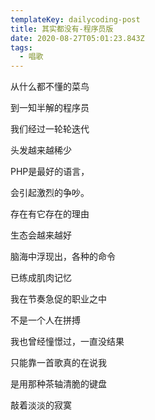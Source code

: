 ```yaml
---
templateKey: dailycoding-post
title: 其实都没有-程序员版
date: 2020-08-27T05:01:23.843Z
tags:
  - 唱歌
---
```

从什么都不懂的菜鸟

到一知半解的程序员

我们经过一轮轮迭代

头发越来越稀少



PHP是最好的语言，

会引起激烈的争吵。

存在有它存在的理由

生态会越来越好



脑海中浮现出，各种的命令

已练成肌肉记忆

我在节奏急促的职业之中

不是一个人在拼搏



我也曾经憧憬过，一直没结果

只能靠一首歌真的在说我

是用那种茶轴清脆的键盘

敲着淡淡的寂寞
